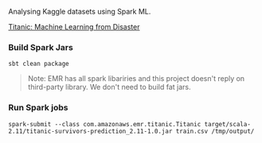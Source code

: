 Analysing Kaggle datasets using Spark ML.

[Titanic: Machine Learning from Disaster](https://www.kaggle.com/c/titanic)


### Build Spark Jars

```shell
sbt clean package
```

> Note: EMR has all spark libariries and this project doesn't reply on third-party library. We don't need to build fat jars.


### Run Spark jobs

```shell
spark-submit --class com.amazonaws.emr.titanic.Titanic target/scala-2.11/titanic-survivors-prediction_2.11-1.0.jar train.csv /tmp/output/
```